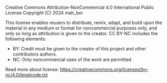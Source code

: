 Creative Commons Attribution-NonCommercial 4.0 International Public License
Copyright (C) 2024 mah_boi

This license enables reusers to distribute, remix, adapt, and build upon the material in any medium or format for noncommercial purposes only, and only so long as attribution is given to the creator. CC BY-NC includes the following elements:

 * BY: Credit must be given to the creator of this project and other contributors authors.
 * NC: Only noncommercial uses of the work are permitted.

Read more about license: https://creativecommons.org/licenses/by-nc/4.0/legalcode.txt

